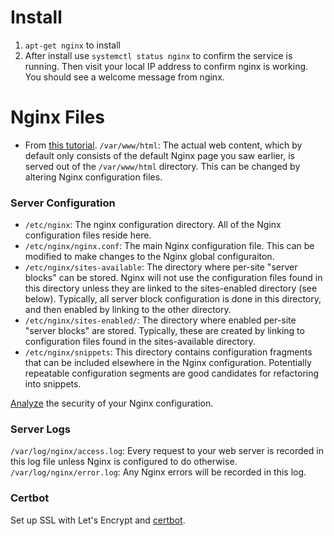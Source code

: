 # Install
1. `apt-get nginx` to install
1. After install use `systemctl status nginx` to confirm the service is running. Then visit your local IP address to confirm nginx is working. You should see a welcome message from nginx.


# Nginx Files
- From [this tutorial](https://www.digitalocean.com/community/tutorials/how-to-install-nginx-on-ubuntu-16-04).
`/var/www/html`: The actual web content, which by default only consists of the default Nginx page you saw earlier, is served out of the `/var/www/html` directory. This can be changed by altering Nginx configuration files.

### Server Configuration
- `/etc/nginx`: The nginx configuration directory. All of the Nginx configuration files reside here.
- `/etc/nginx/nginx.conf`: The main Nginx configuration file. This can be modified to make changes to the Nginx global configuraiton.
- `/etc/nginx/sites-available`: The directory where per-site "server blocks" can be stored. Nginx will not use the configuration files found in this directory unless they are linked to the sites-enabled directory (see below). Typically, all server block configuration is done in this directory, and then enabled by linking to the other directory.
- `/etc/nginx/sites-enabled/`: The directory where enabled per-site "server blocks" are stored. Typically, these are created by linking to configuration files found in the sites-available directory.
- `/etc/nginx/snippets`: This directory contains configuration fragments that can be included elsewhere in the Nginx configuration. Potentially repeatable configuration segments are good candidates for refactoring into snippets.

[Analyze](https://github.com/yandex/gixy) the security of your Nginx configuration.

### Server Logs
`/var/log/nginx/access.log`: Every request to your web server is recorded in this log file unless Nginx is configured to do otherwise.
`/var/log/nginx/error.log`: Any Nginx errors will be recorded in this log.


### Certbot
Set up SSL with Let's Encrypt and [certbot](https://www.digitalocean.com/community/tutorials/how-to-secure-nginx-with-let-s-encrypt-on-ubuntu-16-04).
